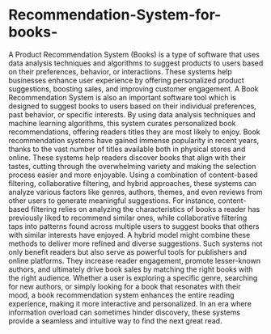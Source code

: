 # Recommendation-System-for-books-
A Product Recommendation System (Books) is a type of software that uses data analysis 
techniques and algorithms to suggest products to users based on their preferences, behavior, or 
interactions. These systems help businesses enhance user experience by offering personalized 
product suggestions, boosting sales, and improving customer engagement.
A Book Recommendation System is also an important software tool which is designed to suggest 
books to users based on their individual preferences, past behavior, or specific interests. By using 
data analysis techniques and machine learning algorithms, this system curates personalized book 
recommendations, offering readers titles they are most likely to enjoy. Book recommendation 
systems have gained immense popularity in recent years, thanks to the vast number of titles 
available both in physical stores and online. These systems help readers discover books that align 
with their tastes, cutting through the overwhelming variety and making the selection process 
easier and more enjoyable.
Using a combination of content-based filtering, collaborative filtering, and hybrid approaches, 
these systems can analyze various factors like genres, authors, themes, and even reviews from 
other users to generate meaningful suggestions. For instance, content-based filtering relies on 
analyzing the characteristics of books a reader has previously liked to recommend similar ones, 
while collaborative filtering taps into patterns found across multiple users to suggest books that 
others with similar interests have enjoyed. A hybrid model might combine these methods to 
deliver more refined and diverse suggestions.
Such systems not only benefit readers but also serve as powerful tools for publishers and online 
platforms. They increase reader engagement, promote lesser-known authors, and ultimately drive 
book sales by matching the right books with the right audience. Whether a user is exploring a 
specific genre, searching for new authors, or simply looking for a book that resonates with their 
mood, a book recommendation system enhances the entire reading experience, making it more 
interactive and personalized. In an era where information overload can sometimes hinder 
discovery, these systems provide a seamless and intuitive way to find the next great read.
